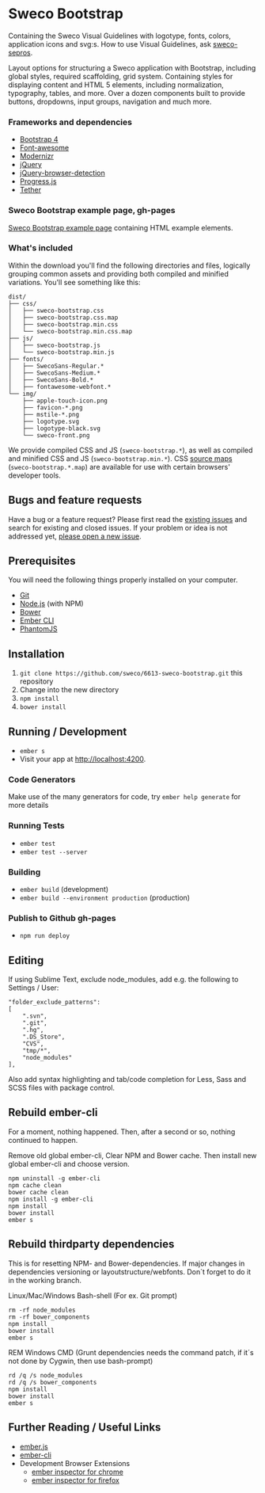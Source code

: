 # Sweco Bootstrap

Containing the Sweco Visual Guidelines with logotype, fonts, colors, application icons and svg:s. How to use Visual Guidelines, ask [sweco-sepros](https://github.com/sweco-sepros).

Layout options for structuring a Sweco application with Bootstrap, including global styles, required scaffolding, grid system. Containing styles for displaying content and HTML 5 elements, including normalization, typography, tables, and more. Over a dozen components built to provide buttons, dropdowns, input groups, navigation and much more.

### Frameworks and dependencies

* [Bootstrap 4](http://v4-alpha.getbootstrap.com/)
* [Font-awesome](http://fontawesome.io/icons/)
* [Modernizr](https://modernizr.com/)
* [jQuery](https://jquery.com/)
* [jQuery-browser-detection](https://github.com/schickling/jquery-browser-detection)
* [Progress.js](http://usablica.github.io/progress.js/)
* [Tether](http://tether.io/)

### Sweco Bootstrap example page, gh-pages

[Sweco Bootstrap example page](http://sweco.github.io/6613-sweco-bootstrap/) containing HTML example elements.

### What's included

Within the download you'll find the following directories and files, logically grouping common assets and providing both compiled and minified variations. You'll see something like this:

```
dist/
├── css/
│   ├── sweco-bootstrap.css
│   ├── sweco-bootstrap.css.map
│   ├── sweco-bootstrap.min.css
│   └── sweco-bootstrap.min.css.map
├── js/
│   ├── sweco-bootstrap.js
│   └── sweco-bootstrap.min.js
├── fonts/
│   ├── SwecoSans-Regular.*
│   ├── SwecoSans-Medium.*
│   ├── SwecoSans-Bold.*
│   ├── fontawesome-webfont.*
└── img/
    ├── apple-touch-icon.png
    ├── favicon-*.png
    ├── mstile-*.png
    ├── logotype.svg
    ├── logotype-black.svg
    └── sweco-front.png
```

We provide compiled CSS and JS (`sweco-bootstrap.*`), as well as compiled and minified CSS and JS (`sweco-bootstrap.min.*`). CSS [source maps](https://developer.chrome.com/devtools/docs/css-preprocessors) (`sweco-bootstrap.*.map`) are available for use with certain browsers' developer tools.


## Bugs and feature requests

Have a bug or a feature request? Please first read the [existing issues](https://github.com/sweco/6613-sweco-bootstrap/issues) and search for existing and closed issues. If your problem or idea is not addressed yet, [please open a new issue](https://github.com/sweco/6613-sweco-bootstrap/new).

## Prerequisites

You will need the following things properly installed on your computer.

* [Git](http://git-scm.com/)
* [Node.js](http://nodejs.org/) (with NPM)
* [Bower](http://bower.io/)
* [Ember CLI](http://ember-cli.com/)
* [PhantomJS](http://phantomjs.org/)

## Installation

1. `git clone https://github.com/sweco/6613-sweco-bootstrap.git` this repository
1. Change into the new directory
1. `npm install`
1. `bower install`

## Running / Development

* `ember s`
* Visit your app at [http://localhost:4200](http://localhost:4200).

### Code Generators

Make use of the many generators for code, try `ember help generate` for more details

### Running Tests

* `ember test`
* `ember test --server`

### Building

* `ember build` (development)
* `ember build --environment production` (production)

### Publish to Github gh-pages

* `npm run deploy`

## Editing
If using Sublime Text, exclude node_modules, add e.g. the following to Settings / User:
```
"folder_exclude_patterns":
[
	".svn",
	".git",
	".hg",
	".DS_Store",
	"CVS",
	"tmp/*",
	"node_modules"
],
```
Also add syntax highlighting and tab/code completion for Less, Sass and SCSS files with package control.


## Rebuild ember-cli

For a moment, nothing happened. Then, after a second or so, nothing continued to happen.

Remove old global ember-cli, Clear NPM and Bower cache. Then install new global ember-cli and choose version.

    npm uninstall -g ember-cli
    npm cache clean
    bower cache clean
    npm install -g ember-cli
    npm install
    bower install
    ember s

## Rebuild thirdparty dependencies

This is for resetting NPM- and Bower-dependencies. If major changes in dependencies versioning or layoutstructure/webfonts. Don´t forget to do it in the working branch.

Linux/Mac/Windows Bash-shell (For ex. Git prompt)

    rm -rf node_modules
    rm -rf bower_components
    npm install
    bower install
    ember s

REM Windows CMD (Grunt dependencies needs the command patch, if it´s not done by Cygwin, then use bash-prompt)

    rd /q /s node_modules
    rd /q /s bower_components
    npm install
    bower install
    ember s

## Further Reading / Useful Links

* [ember.js](http://emberjs.com/)
* [ember-cli](http://ember-cli.com/)
* Development Browser Extensions
  * [ember inspector for chrome](https://chrome.google.com/webstore/detail/ember-inspector/bmdblncegkenkacieihfhpjfppoconhi)
  * [ember inspector for firefox](https://addons.mozilla.org/en-US/firefox/addon/ember-inspector/)

